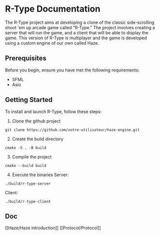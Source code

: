 # R-Type Documentation
The R-Type project aims at developing a clone of the classic side-scrolling shoot 'em up arcade game called "R-Type." The project involves creating a server that will run the game, and a client that will be able to display the game. This version of R-Type is multiplayer and the game is developed using a custom engine of our own called Haze.

## Prerequisites
Before you begin, ensure you have met the following requirements:
- SFML
- Asio

## Getting Started
To install and launch R-Type, follow these steps:

1. Clone the github project
```
git clone https://github.com/votre-utilisateur/haze-engine.git
```

2. Create the build directory
```
cmake -S . -B build
```

3. Compile the project
```
cmake --build build
```

4. Execute the binaries
Server:
```
./build/r-type-server
```

Client:
```
./build/r-type-client
```

## Doc
[[Haze/Haze introduction]]
[[Protocol/Protocol]]
